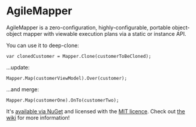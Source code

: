 # AgileMapper
AgileMapper is a zero-configuration, highly-configurable, portable object-object mapper with viewable execution 
plans via a static or instance API.

You can use it to deep-clone:

    var clonedCustomer = Mapper.Clone(customerToBeCloned);

...update:

    Mapper.Map(customerViewModel).Over(customer);

...and merge:

    Mapper.Map(customerOne).OnTo(customerTwo);

It's [available via NuGet](https://www.nuget.org/packages/AgileObjects.AgileMapper) and licensed with the 
[MIT licence](https://github.com/agileobjects/AgileMapper/blob/master/LICENCE.md). Check out [the wiki](https://github.com/agileobjects/AgileMapper/wiki/Welcome!)
for more information!